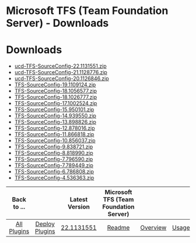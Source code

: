 
Microsoft TFS (Team Foundation Server) - Downloads
==================================================

# Downloads

- [ucd-TFS-SourceConfig-22.1131551.zip]()
- [ucd-TFS-SourceConfig-21.1128776.zip](https://raw.githubusercontent.com/UrbanCode/IBM-UCD-PLUGINS/main/files/TFS-SourceConfig/ucd-TFS-SourceConfig-21.1128776.zip)
- [ucd-TFS-SourceConfig-20.1126846.zip](https://raw.githubusercontent.com/UrbanCode/IBM-UCD-PLUGINS/main/files/TFS-SourceConfig/ucd-TFS-SourceConfig-20.1126846.zip)
- [TFS-SourceConfig-19.1109124.zip](https://raw.githubusercontent.com/UrbanCode/IBM-UCD-PLUGINS/main/files/TFS-SourceConfig/TFS-SourceConfig-19.1109124.zip)
- [TFS-SourceConfig-18.1056577.zip](https://raw.githubusercontent.com/UrbanCode/IBM-UCD-PLUGINS/main/files/TFS-SourceConfig/TFS-SourceConfig-18.1056577.zip)
- [TFS-SourceConfig-18.1026777.zip](https://raw.githubusercontent.com/UrbanCode/IBM-UCD-PLUGINS/main/files/TFS-SourceConfig/TFS-SourceConfig-18.1026777.zip)
- [TFS-SourceConfig-17.1002524.zip](https://raw.githubusercontent.com/UrbanCode/IBM-UCD-PLUGINS/main/files/TFS-SourceConfig/TFS-SourceConfig-17.1002524.zip)
- [TFS-SourceConfig-15.950101.zip](https://raw.githubusercontent.com/UrbanCode/IBM-UCD-PLUGINS/main/files/TFS-SourceConfig/TFS-SourceConfig-15.950101.zip)
- [TFS-SourceConfig-14.939550.zip](https://raw.githubusercontent.com/UrbanCode/IBM-UCD-PLUGINS/main/files/TFS-SourceConfig/TFS-SourceConfig-14.939550.zip)
- [TFS-SourceConfig-13.898826.zip](https://raw.githubusercontent.com/UrbanCode/IBM-UCD-PLUGINS/main/files/TFS-SourceConfig/TFS-SourceConfig-13.898826.zip)
- [TFS-SourceConfig-12.878016.zip](https://raw.githubusercontent.com/UrbanCode/IBM-UCD-PLUGINS/main/files/TFS-SourceConfig/TFS-SourceConfig-12.878016.zip)
- [TFS-SourceConfig-11.866818.zip](https://raw.githubusercontent.com/UrbanCode/IBM-UCD-PLUGINS/main/files/TFS-SourceConfig/TFS-SourceConfig-11.866818.zip)
- [TFS-SourceConfig-10.856037.zip](https://raw.githubusercontent.com/UrbanCode/IBM-UCD-PLUGINS/main/files/TFS-SourceConfig/TFS-SourceConfig-10.856037.zip)
- [TFS-SourceConfig-9.838721.zip](https://raw.githubusercontent.com/UrbanCode/IBM-UCD-PLUGINS/main/files/TFS-SourceConfig/TFS-SourceConfig-9.838721.zip)
- [TFS-SourceConfig-8.818990.zip](https://raw.githubusercontent.com/UrbanCode/IBM-UCD-PLUGINS/main/files/TFS-SourceConfig/TFS-SourceConfig-8.818990.zip)
- [TFS-SourceConfig-7.796590.zip](https://raw.githubusercontent.com/UrbanCode/IBM-UCD-PLUGINS/main/files/TFS-SourceConfig/TFS-SourceConfig-7.796590.zip)
- [TFS-SourceConfig-7.789449.zip](https://raw.githubusercontent.com/UrbanCode/IBM-UCD-PLUGINS/main/files/TFS-SourceConfig/TFS-SourceConfig-7.789449.zip)
- [TFS-SourceConfig-6.786808.zip](https://raw.githubusercontent.com/UrbanCode/IBM-UCD-PLUGINS/main/files/TFS-SourceConfig/TFS-SourceConfig-6.786808.zip)
- [TFS-SourceConfig-4.536363.zip](https://raw.githubusercontent.com/UrbanCode/IBM-UCD-PLUGINS/main/files/TFS-SourceConfig/TFS-SourceConfig-4.536363.zip)

|Back to ...||Latest Version|Microsoft TFS (Team Foundation Server) ||||
| :---: | :---: | :---: | :---: | :---: | :---: | :---: |
|[All Plugins](../../index.md)|[Deploy Plugins](../README.md)|[22.1131551]()|[Readme](README.md)|[Overview](overview.md)|[Usage](usage.md)|[Steps](steps.md)|
